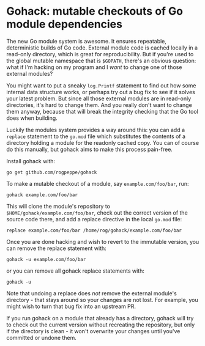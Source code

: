 # Gohack: mutable checkouts of Go module dependencies

The new Go module system is awesome. It ensures repeatable, deterministic
builds of Go code. External module code is cached locally in a read-only
directory, which is great for reproducibility. But if you're used to the
global mutable namespace that is `$GOPATH`, there's an obvious question:
what if I'm hacking on my program and I *want* to change one of those
external modules?

You might want to put a sneaky `log.Printf` statement to find out how
some internal data structure works, or perhaps try out a bug fix to see
if it solves your latest problem. But since all those external modules
are in read-only directories, it's hard to change them. And you really
don't want to change them anyway, because that will break the integrity
checking that the Go tool does when building.

Luckily the modules system provides a way around this: you can add a
`replace` statement to the `go.mod` file which substitutes the contents
of a directory holding a module for the readonly cached copy. You can of
course do this manually, but gohack aims to make this process pain-free.

Install gohack with:

	go get github.com/rogpeppe/gohack

To make a mutable checkout of a module, say `example.com/foo/bar`, run:

	gohack example.com/foo/bar

This will clone the module's repository to
`$HOME/gohack/example.com/foo/bar`, check out the correct version of the
source code there, and add a replace directive in the local `go.mod` file:

	replace example.com/foo/bar /home/rog/gohack/example.com/foo/bar

Once you are done hacking and wish to revert to the immutable version, you
can remove the replace statement with:

	gohack -u example.com/foo/bar

or you can remove all gohack replace statements with:

	gohack -u

Note that undoing a replace does *not* remove the external module's
directory - that stays around so your changes are not lost. For example,
you might wish to turn that bug fix into an upstream PR.

If you run gohack on a module that already has a directory, gohack will
try to check out the current version without recreating the repository,
but only if the directory is clean - it won't overwrite your changes
until you've committed or undone them.

